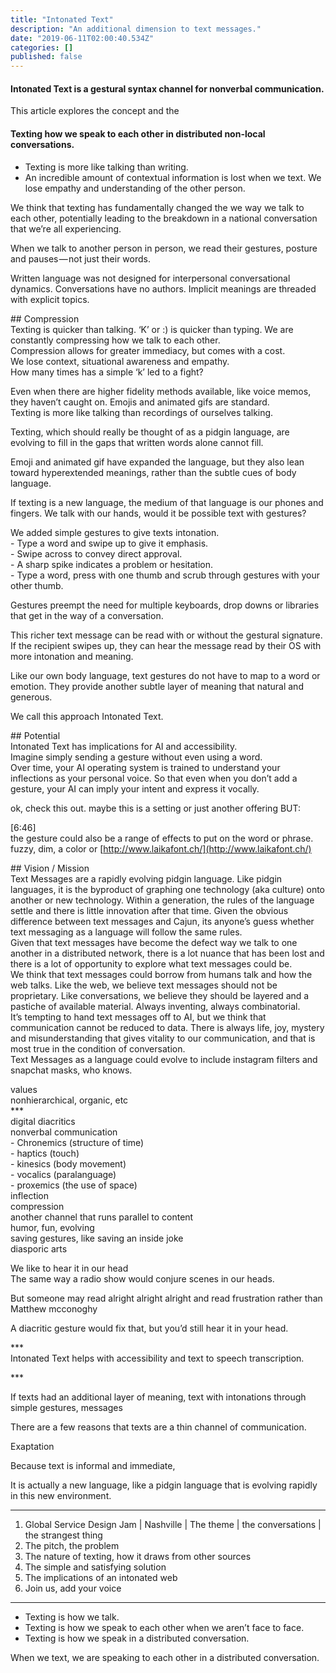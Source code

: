 ```yaml
---
title: "Intonated Text"
description: "An additional dimension to text messages."
date: "2019-06-11T02:00:40.534Z"
categories: []
published: false
---
```


#### Intonated Text is a gestural syntax channel for nonverbal communication.

  

This article explores the concept and the 

#### Texting how we speak to each other in distributed non-local conversations.

-   Texting is more like talking than writing.
-   An incredible amount of contextual information is lost when we text. We lose empathy and understanding of the other person.

We think that texting has fundamentally changed the we way we talk to each other, potentially leading to the breakdown in a national conversation that we’re all experiencing.

When we talk to another person in person, we read their gestures, posture and pauses — not just their words.

Written language was not designed for interpersonal conversational dynamics. Conversations have no authors. Implicit meanings are threaded with explicit topics.

\## Compression  
Texting is quicker than talking. ‘K’ or :) is quicker than typing. We are constantly compressing how we talk to each other.  
Compression allows for greater immediacy, but comes with a cost.  
We lose context, situational awareness and empathy.   
How many times has a simple ‘k’ led to a fight?

Even when there are higher fidelity methods available, like voice memos, they haven’t caught on. Emojis and animated gifs are standard.   
Texting is more like talking than recordings of ourselves talking.

Texting, which should really be thought of as a pidgin language, are evolving to fill in the gaps that written words alone cannot fill.

Emoji and animated gif have expanded the language, but they also lean toward hyperextended meanings, rather than the subtle cues of body language.

If texting is a new language, the medium of that language is our phones and fingers. We talk with our hands, would it be possible text with gestures?

We added simple gestures to give texts intonation.  
\- Type a word and swipe up to give it emphasis.  
\- Swipe across to convey direct approval.  
\- A sharp spike indicates a problem or hesitation.  
\- Type a word, press with one thumb and scrub through gestures with your other thumb.

Gestures preempt the need for multiple keyboards, drop downs or libraries that get in the way of a conversation.

This richer text message can be read with or without the gestural signature. If the recipient swipes up, they can hear the message read by their OS with more intonation and meaning.

Like our own body language, text gestures do not have to map to a word or emotion. They provide another subtle layer of meaning that natural and generous.

We call this approach Intonated Text.

\## Potential  
Intonated Text has implications for AI and accessibility.  
Imagine simply sending a gesture without even using a word.   
Over time, your AI operating system is trained to understand your inflections as your personal voice. So that even when you don’t add a gesture, your AI can imply your intent and express it vocally.

ok, check this out. maybe this is a setting or just another offering BUT:

\[6:46\]   
the gesture could also be a range of effects to put on the word or phrase. fuzzy, dim, a color or [http://www.laikafont.ch/](http://www.laikafont.ch/)

\## Vision / Mission  
Text Messages are a rapidly evolving pidgin language. Like pidgin languages, it is the byproduct of graphing one technology (aka culture) onto another or new technology. Within a generation, the rules of the language settle and there is little innovation after that time. Given the obvious difference between text messages and Cajun, its anyone’s guess whether text messaging as a language will follow the same rules.  
Given that text messages have become the defect way we talk to one another in a distributed network, there is a lot nuance that has been lost and there is a lot of opportunity to explore what text messages could be.  
We think that text messages could borrow from humans talk and how the web talks. Like the web, we believe text messages should not be proprietary. Like conversations, we believe they should be layered and a pastiche of available material. Always inventing, always combinatorial.   
It’s tempting to hand text messages off to AI, but we think that communication cannot be reduced to data. There is always life, joy, mystery and misunderstanding that gives vitality to our communication, and that is most true in the condition of conversation.  
Text Messages as a language could evolve to include instagram filters and snapchat masks, who knows.

values  
nonhierarchical, organic, etc  
\*\*\*  
digital diacritics  
nonverbal communication  
\- Chronemics (structure of time)  
\- haptics (touch)   
\- kinesics (body movement)   
\- vocalics (paralanguage)  
\- proxemics (the use of space)  
inflection  
compression  
another channel that runs parallel to content  
humor, fun, evolving   
saving gestures, like saving an inside joke  
diasporic arts

We like to hear it in our head  
The same way a radio show would conjure scenes in our heads.

But someone may read alright alright alright and read frustration rather than Matthew mcconoghy

A diacritic gesture would fix that, but you’d still hear it in your head.

\*\*\*  
Intonated Text helps with accessibility and text to speech transcription.

\*\*\*

If texts had an additional layer of meaning, text with intonations through simple gestures, messages

There are a few reasons that texts are a thin channel of communication.

Exaptation

Because text is informal and immediate,

It is actually a new language, like a pidgin language that is evolving rapidly in this new environment.

---

1.  Global Service Design Jam | Nashville | The theme | the conversations | the strangest thing
2.  The pitch, the problem
3.  The nature of texting, how it draws from other sources
4.  The simple and satisfying solution
5.  The implications of an intonated web
6.  Join us, add your voice

---

-   Texting is how we talk. 
-   Texting is how we speak to each other when we aren’t face to face.
-   Texting is how we speak in a distributed conversation.

  

  

When we text, we are speaking to each other in a distributed conversation.
